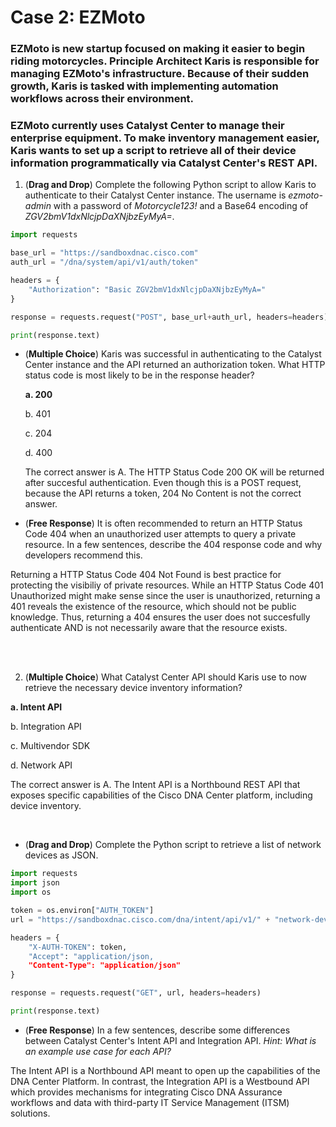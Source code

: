 # Case 2: EZMoto
### EZMoto is new startup focused on making it easier to begin riding motorcycles. Principle Architect Karis is responsible for managing EZMoto's infrastructure. Because of their sudden growth, Karis is tasked with implementing automation workflows across their environment.
### EZMoto currently uses Catalyst Center to manage their enterprise equipment. To make inventory management easier, Karis wants to set up a script to retrieve all of their device information programmatically via Catalyst Center's REST API.

1. (**Drag and Drop**) Complete the following Python script to allow Karis to authenticate to their Catalyst Center instance. The username is *ezmoto-admin* with a password of *Motorcycle123!* and a Base64 encoding of *ZGV2bmV1dxNlcjpDaXNjbzEyMyA=*.

```python
import requests

base_url = "https://sandboxdnac.cisco.com"
auth_url = "/dna/system/api/v1/auth/token"

headers = {
	"Authorization": "Basic ZGV2bmV1dxNlcjpDaXNjbzEyMyA="
}

response = requests.request("POST", base_url+auth_url, headers=headers)

print(response.text)
```


- (**Multiple Choice**) Karis was successful in authenticating to the Catalyst Center instance and the API returned an authorization token. What HTTP status code is most likely to be in the response header?
  
  **a. 200** 
  
  b. 401
  
  c. 204
  
  d. 400

  The correct answer is A. The HTTP Status Code 200 OK will be returned after succesful authentication.
  Even though this is a POST request, because the API returns a token, 204 No Content is not the correct answer.


- (**Free Response**) It is often recommended to return an HTTP Status Code 404 when an unauthorized user attempts to query a private resource. In a few sentences,
describe the 404 response code and why developers recommend this.

Returning a HTTP Status Code 404 Not Found is best practice for protecting the visibiliy of private resources.
While an HTTP Status Code 401 Unauthorized might make sense since the user is unauthorized, returning a 401 reveals the existence of the resource, which should not be public knowledge.
Thus, returning a 404 ensures the user does not succesfully authenticate AND is not necessarily aware that the resource exists.

<br><br>

2. (**Multiple Choice**) What Catalyst Center API should Karis use to now retrieve the necessary device inventory information?
  
  **a. Intent API**
  
  b. Integration API
  
  c. Multivendor SDK
  
  d. Network API


The correct answer is A. The Intent API is a Northbound REST API that exposes specific capabilities of the Cisco DNA Center platform, including device inventory.

  
<br>

- (**Drag and Drop**) Complete the Python script to retrieve a list of network devices as JSON. 
```python
import requests
import json
import os

token = os.environ["AUTH_TOKEN"]
url = "https://sandboxdnac.cisco.com/dna/intent/api/v1/" + "network-devices"

headers = {
	"X-AUTH-TOKEN": token,
	"Accept": "application/json,
	"Content-Type": "application/json"
}

response = requests.request("GET", url, headers=headers)

print(response.text)
```


- (**Free Response**) In a few sentences, describe some differences between Catalyst Center's Intent API and Integration API. *Hint: What is an example use case for each API?*

The Intent API is a Northbound API meant to open up the capabilities of the DNA Center Platform. 
In contrast, the Integration API is a Westbound API which provides mechanisms 
for integrating Cisco DNA Assurance workflows and data with third-party IT Service Management (ITSM) solutions.
